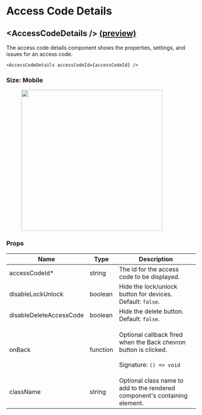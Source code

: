 # Access Code Details

## \<AccessCodeDetails /> [(preview)](https://react.seam.co/?path=/docs/components-accesscodedetails--docs)

The access code details component shows the properties, settings, and issues for an access code.

```
<AccessCodeDetails accessCodeId={accessCodeId} />
```

### Size: Mobile

<figure><img src="../../.gitbook/assets/Screen Shot 2023-05-18 at 10.01.03 PM.png" alt="" width="375"><figcaption></figcaption></figure>

### Props

| Name                    | Type     | Description                                                                                                       |
| ----------------------- | -------- | ----------------------------------------------------------------------------------------------------------------- |
| accessCodeId\*          | string   | The id for the access code to be displayed.                                                                       |
| disableLockUnlock       | boolean  | Hide the lock/unlock button for devices. Default: `false`.                                                        |
| disableDeleteAccessCode | boolean  | Hide the delete button. Default: `false`.                                                                         |
| onBack                  | function | <p>Optional callback fired when the Back chevron button is clicked.<br><br>Signature: <code>() => void</code></p> |
| className               | string   | Optional class name to add to the rendered component's containing element.                                        |
